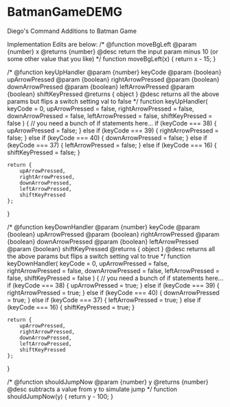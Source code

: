 # BatmanGameDEMG
Diego's Command Additions to Batman Game

Implementation Edits are below: 
/*
    @function moveBgLeft
    @param {number} x
    @returns {number}
    @desc return the input param minus 10 (or some other value that you like)
*/
function moveBgLeft(x) {
    return x - 15;
}

/*
    @function keyUpHandler
    @param {number} keyCode
    @param {boolean} upArrowPressed
    @param {boolean} rightArrowPressed
    @param {boolean} downArrowPressed
    @param {boolean} leftArrowPressed
    @param {boolean} shiftKeyPressed 
    @returns { object }
    @desc returns all the above params but flips a switch setting val to false
*/
function keyUpHandler( keyCode = 0, 
    upArrowPressed = false, 
    rightArrowPressed = false, 
    downArrowPressed = false, 
    leftArrowPressed = false, 
    shiftKeyPressed = false ) {
    // you need a bunch of if statements here...
    if (keyCode === 38) {
        upArrowPressed = false; 
    }
    else if (keyCode === 39) {
        rightArrowPressed = false;
    }
    else if (keyCode === 40) {
        downArrowPressed = false;
    }
    else if (keyCode === 37) {
        leftArrowPressed = false;
    }
    else if (keyCode === 16) {
        shiftKeyPressed = false;
    }
    
    return {
        upArrowPressed,
        rightArrowPressed,
        downArrowPressed,
        leftArrowPressed,
        shiftKeyPressed
    };
}

/*
    @function keyDownHandler
    @param {number} keyCode
    @param {boolean} upArrowPressed
    @param {boolean} rightArrowPressed
    @param {boolean} downArrowPressed
    @param {boolean} leftArrowPressed
    @param {boolean} shiftKeyPressed 
    @returns { object }
    @desc returns all the above params but flips a switch setting val to true 
*/
function keyDownHandler( keyCode = 0, 
    upArrowPressed = false, 
    rightArrowPressed = false, 
    downArrowPressed = false, 
    leftArrowPressed = false, 
    shiftKeyPressed = false ) {
    // you need a bunch of if statements here...
    if (keyCode === 38) {
        upArrowPressed = true; 
    }
    else if (keyCode === 39) {
        rightArrowPressed = true;
    }
    else if (keyCode === 40) {
        downArrowPressed = true;
    }
    else if (keyCode === 37) {
        leftArrowPressed = true;
    }
    else if (keyCode === 16) {
        shiftKeyPressed = true;
    }

    return {
        upArrowPressed,
        rightArrowPressed,
        downArrowPressed,
        leftArrowPressed,
        shiftKeyPressed
    };
}

/*
    @function shouldJumpNow
    @param {number} y
    @returns {number}
    @desc subtracts a value from y to simulate jump
*/
function shouldJumpNow(y) {
    return y - 100;
}

